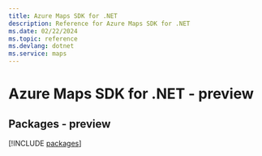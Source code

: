 ```yaml
---
title: Azure Maps SDK for .NET
description: Reference for Azure Maps SDK for .NET
ms.date: 02/22/2024
ms.topic: reference
ms.devlang: dotnet
ms.service: maps
---
```

# Azure Maps SDK for .NET - preview
## Packages - preview
[!INCLUDE [packages](maps-index.md)]